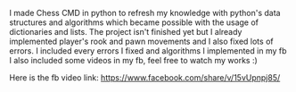 I made Chess CMD in python to refresh my knowledge with python's data structures and algorithms which became possible with the usage of dictionaries and lists.  The project isn't finished yet but I already implemented player's rook and pawn movements and I also fixed lots of errors. I included every errors I fixed and algorithms I implemented in my fb
I also included some videos in my fb, feel free to watch my works :)

Here is the fb video link: https://www.facebook.com/share/v/15vUpnpj85/

